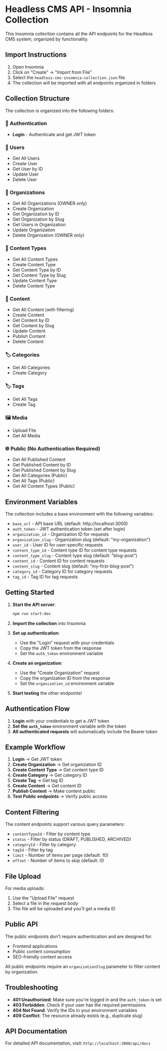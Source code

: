# Headless CMS API - Insomnia Collection

This Insomnia collection contains all the API endpoints for the Headless CMS system, organized by functionality.

## Import Instructions

1. Open Insomnia
2. Click on "Create" → "Import from File"
3. Select the `headless-cms-insomnia-collection.json` file
4. The collection will be imported with all endpoints organized in folders

## Collection Structure

The collection is organized into the following folders:

### 🔐 Authentication

- **Login** - Authenticate and get JWT token

### 👥 Users

- Get All Users
- Create User
- Get User by ID
- Update User
- Delete User

### 🏢 Organizations

- Get All Organizations (OWNER only)
- Create Organization
- Get Organization by ID
- Get Organization by Slug
- Get Users in Organization
- Update Organization
- Delete Organization (OWNER only)

### 📝 Content Types

- Get All Content Types
- Create Content Type
- Get Content Type by ID
- Get Content Type by Slug
- Update Content Type
- Delete Content Type

### 📄 Content

- Get All Content (with filtering)
- Create Content
- Get Content by ID
- Get Content by Slug
- Update Content
- Publish Content
- Delete Content

### 🏷️ Categories

- Get All Categories
- Create Category

### 🏷️ Tags

- Get All Tags
- Create Tag

### 🖼️ Media

- Upload File
- Get All Media

### 🌐 Public (No Authentication Required)

- Get All Published Content
- Get Published Content by ID
- Get Published Content by Slug
- Get All Categories (Public)
- Get All Tags (Public)
- Get All Content Types (Public)

## Environment Variables

The collection includes a base environment with the following variables:

- `base_url` - API base URL (default: http://localhost:3000)
- `auth_token` - JWT authentication token (set after login)
- `organization_id` - Organization ID for requests
- `organization_slug` - Organization slug (default: "my-organization")
- `user_id` - User ID for user-specific requests
- `content_type_id` - Content type ID for content type requests
- `content_type_slug` - Content type slug (default: "blog-post")
- `content_id` - Content ID for content requests
- `content_slug` - Content slug (default: "my-first-blog-post")
- `category_id` - Category ID for category requests
- `tag_id` - Tag ID for tag requests

## Getting Started

1. **Start the API server**:

   ```bash
   npm run start:dev
   ```

2. **Import the collection** into Insomnia

3. **Set up authentication**:
   - Use the "Login" request with your credentials
   - Copy the JWT token from the response
   - Set the `auth_token` environment variable

4. **Create an organization**:
   - Use the "Create Organization" request
   - Copy the organization ID from the response
   - Set the `organization_id` environment variable

5. **Start testing** the other endpoints!

## Authentication Flow

1. **Login** with your credentials to get a JWT token
2. **Set the `auth_token`** environment variable with the token
3. **All authenticated requests** will automatically include the Bearer token

## Example Workflow

1. **Login** → Get JWT token
2. **Create Organization** → Get organization ID
3. **Create Content Type** → Get content type ID
4. **Create Category** → Get category ID
5. **Create Tag** → Get tag ID
6. **Create Content** → Get content ID
7. **Publish Content** → Make content public
8. **Test Public endpoints** → Verify public access

## Content Filtering

The content endpoints support various query parameters:

- `contentTypeId` - Filter by content type
- `status` - Filter by status (DRAFT, PUBLISHED, ARCHIVED)
- `categoryId` - Filter by category
- `tagId` - Filter by tag
- `limit` - Number of items per page (default: 10)
- `offset` - Number of items to skip (default: 0)

## File Upload

For media uploads:

1. Use the "Upload File" request
2. Select a file in the request body
3. The file will be uploaded and you'll get a media ID

## Public API

The public endpoints don't require authentication and are designed for:

- Frontend applications
- Public content consumption
- SEO-friendly content access

All public endpoints require an `organizationSlug` parameter to filter content by organization.

## Troubleshooting

- **401 Unauthorized**: Make sure you're logged in and the `auth_token` is set
- **403 Forbidden**: Check if your user has the required permissions
- **404 Not Found**: Verify the IDs in your environment variables
- **409 Conflict**: The resource already exists (e.g., duplicate slug)

## API Documentation

For detailed API documentation, visit: `http://localhost:3000/api/docs`
